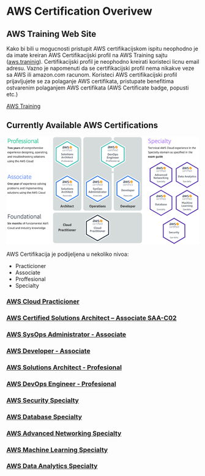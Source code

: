 # AWS Certification Overivew

## AWS Training Web Site
Kako bi bili u mogucnosti pristupit AWS certifikacijskom ispitu neophodno je da imate kreiran AWS Certifikacijski profil na AWS Training sajtu ([aws.traninig](https://www.aws.training/)). Certifikacijski profil je neophodno kreirati koristeci licnu email adresu. Vazno je napomenuti da se certifikacijski profil nema nikakve veze sa AWS ili amazon.com racunom. Koristeci AWS certifikacijski profil prijavljujete se za polaganje AWS certifikata, pristupate benefitima ostvarenim polaganjem AWS certifikata (AWS Certificate badge, popusti etc.)

[AWS Training](https://www.aws.training/)

## Currently Available AWS Certifications 
![AWS Certification](/images/aws-certfication.png)

AWS Certifikacija je podijeljena u nekoliko nivoa:  
- Practicioner  
- Associate  
- Proffesional  
- Specialty


### [AWS Cloud Practicioner](/aws/certs/associate/cloud-practicioner.md)

### [AWS Certified Solutions Architect – Associate SAA-C02](/aws/certs/associate/aws-saa-co2.md)
### [AWS SysOps Administrator - Associate](/aws/certs/associate/sysops-associate.md)
### [AWS Developer - Associate](/aws/certs/associate/developer-associate.md)

### [AWS Solutions Architect - Profesional](/aws/certs/pro/saa-pro.md)
### [AWS DevOps Engineer - Profesional](/aws/certs/pro/devops-pro.md) 

### [AWS Security Specialty](/aws/certs/specialty/security-specialty.md)
### [AWS Database Specialty](/aws/certs/specialty/db-specialty.md)
### [AWS Advanced Networking Specialty](/aws/certs/specialty/networking-specialty.md)
### [AWS Machine Learning Specialty](/aws/certs/specialty/ml-specialty.md)
### [AWS Data Analytics Specialty](/aws/certs/specialty/data-analytics-specialty.md)
